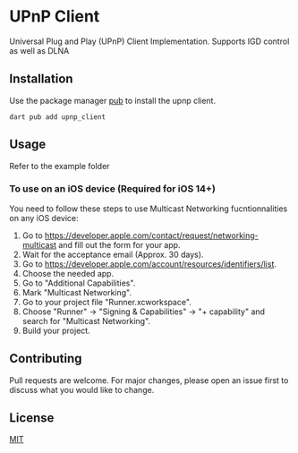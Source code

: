
# UPnP Client

Universal Plug and Play (UPnP) Client Implementation. Supports IGD control as well as DLNA

## Installation

Use the package manager [pub](https://pub.dev/) to install the upnp client.

```
dart pub add upnp_client
```

## Usage

Refer to the example folder

### To use on an iOS device (Required for iOS 14+)

You need to follow these steps to use Multicast Networking fucntionnalities on any iOS device:

1. Go to https://developer.apple.com/contact/request/networking-multicast and fill out the form for your app.
2. Wait for the acceptance email (Approx. 30 days).
3. Go to https://developer.apple.com/account/resources/identifiers/list.
4. Choose the needed app.
5. Go to "Additional Capabilities".
6. Mark "Multicast Networking".
7. Go to your project file "Runner.xcworkspace".
8. Choose "Runner" -> "Signing & Capabilities" -> "+ capability" and search for "Multicast Networking".
9. Build your project.

## Contributing

Pull requests are welcome. For major changes, please open an issue first
to discuss what you would like to change.

## License

[MIT](https://choosealicense.com/licenses/mit/)
